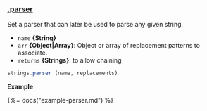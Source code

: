 
### [.parser](#L27)
Set a parser that can later be used to parse any given string.

* `name` **{String}**
* `arr` **{Object|Array}**: Object or array of replacement patterns to associate.
* `returns` **{Strings}**: to allow chaining





```js
strings.parser (name, replacements)
```

**Example**

{%= docs("example-parser.md") %}
